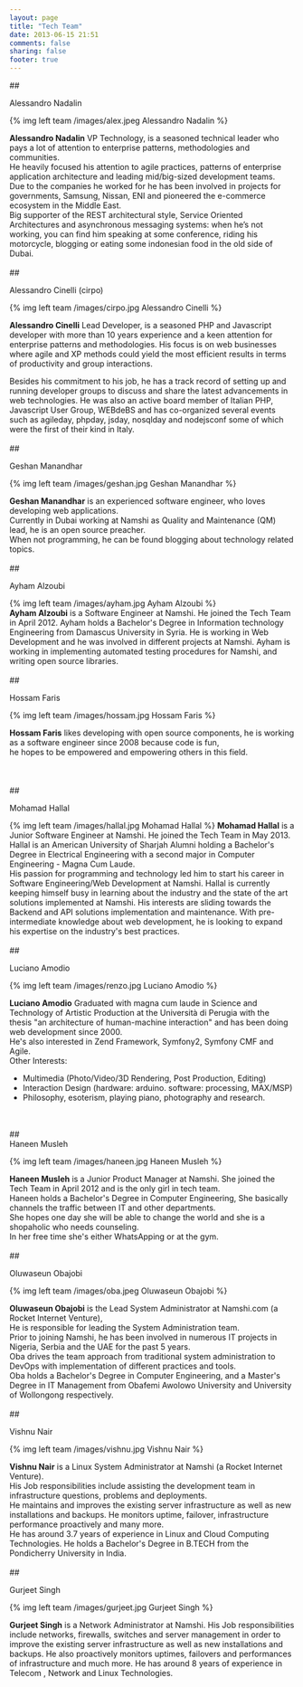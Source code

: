 ```yaml
---
layout: page
title: "Tech Team"
date: 2013-06-15 21:51
comments: false
sharing: false
footer: true
---
```

##<div id="Alessandro Nadalin">Alessandro Nadalin</div>

{% img left team /images/alex.jpeg Alessandro Nadalin %}

**Alessandro Nadalin** VP Technology, is a seasoned technical leader who pays a lot of attention to enterprise patterns, methodologies and communities.<br />
He heavily focused his attention to agile practices, patterns of enterprise application architecture and leading mid/big-sized development teams.<br />
Due to the companies he worked for he has been involved in projects for governments, Samsung, Nissan, ENI and pioneered the e-commerce ecosystem in the Middle East.<br />
Big supporter of the REST architectural style, Service Oriented Architectures and asynchronous messaging systems: when he’s not working, you can find him speaking at some conference, riding his motorcycle, blogging or eating some indonesian food in the old side of Dubai.
<br />
<br />
##<div id="Alessandro Cinelli (cirpo)">Alessandro Cinelli (cirpo)</div>

{% img left team /images/cirpo.jpg Alessandro Cinelli %}

**Alessandro Cinelli** Lead Developer, is a seasoned PHP and Javascript developer with more than 10 years experience and a keen attention for enterprise patterns
and methodologies. His focus is on web businesses where agile and XP methods could yield the most efficient results in terms of productivity and group interactions.

Besides his commitment to his job, he has a track record of setting up and running developer groups to discuss and share the latest advancements in web technologies.
He was also an active board member of Italian PHP, Javascript User Group, WEBdeBS and has co-organized several events such as agileday, phpday, jsday, nosqlday and nodejsconf some of which were the first of their kind in Italy.
<br />
<br />
##<div id="Geshan Manandhar">Geshan Manandhar</div>

{% img left team /images/geshan.jpg Geshan Manandhar %}

**Geshan Manandhar** is an experienced software engineer, who loves developing web applications. <br />
Currently in Dubai working at Namshi as Quality and Maintenance (QM) lead, he is an open source preacher. <br />
When not programming, he can be found blogging about technology related topics.
<br />
<br />
##<div id="Ayham Alzoubi">Ayham Alzoubi</div>

{% img left team /images/ayham.jpg Ayham Alzoubi %}
<br />
**Ayham Alzoubi** is a Software Engineer at Namshi. He joined the Tech Team in April 2012.
Ayham holds a Bachelor's Degree in Information technology Engineering from Damascus University in Syria.
He is working in Web Development and he was involved in different projects at Namshi.
Ayham is working in implementing automated testing procedures for Namshi, and writing open source libraries.
<br />
<br />
##<div id="Hossam Faris">Hossam Faris</div>

{% img left team /images/hossam.jpg Hossam Faris %}

**Hossam Faris** likes developing with open source components, he is working as a software engineer since 2008 because code is fun, <br />
he hopes to be empowered and empowering others in this field.
<br />
<br />
<br />
<br />
##<div id="Mohamad Hallal">Mohamad Hallal</div>

{% img left team /images/hallal.jpg Mohamad Hallal %}
**Mohamad Hallal** is a Junior Software Engineer at Namshi. He joined the Tech Team in May 2013.<br />
Hallal is an American University of Sharjah Alumni holding a Bachelor's Degree in Electrical Engineering with a second major in Computer Engineering - Magna Cum Laude.<br />
His passion for programming and technology led him to start his career in Software Engineering/Web Development at Namshi.
Hallal is currently keeping himself busy in learning about the industry and the state of the art solutions implemented at Namshi.
His interests are sliding towards the Backend and API solutions implementation and maintenance.
With pre-intermediate knowledge about web development, he is looking to expand his expertise on the industry's best practices.
<br />
<br />
##<div id="Luciano Amodio">Luciano Amodio</div>

{% img left team /images/renzo.jpg Luciano Amodio %}

**Luciano Amodio**  Graduated with magna cum laude in Science and Technology of Artistic Production at the Università di Perugia with the<br />
thesis "an architecture of human-machine interaction" and has been doing web development since 2000.<br />
 He's also interested in Zend Framework, Symfony2, Symfony CMF and Agile.<br />
Other Interests:<br />
- Multimedia (Photo/Video/3D Rendering, Post Production, Editing)
- Interaction Design (hardware: arduino. software: processing, MAX/MSP)
- Philosophy, esoterism, playing piano, photography and research.
<br />
<br />
##<div id="Haneen Musleh">Haneen Musleh</div>

{% img left team /images/haneen.jpg Haneen Musleh %}

**Haneen Musleh** is a Junior Product Manager at Namshi. She joined the Tech Team in April 2012 and is the only girl in tech team.<br />
Haneen holds a Bachelor's Degree in Computer Engineering, She basically channels the traffic between IT and other departments.
<br />
She hopes one day she will be able to change the world and she is a shopaholic who needs counseling. <br />
In her free time she's either WhatsApping or at the gym.
<br />
<br />
##<div id="Oluwaseun Obajobi">Oluwaseun Obajobi</div>

{% img left team /images/oba.jpeg Oluwaseun Obajobi %}

**Oluwaseun Obajobi** is the Lead System Administrator at Namshi.com (a Rocket Internet Venture), <br />
He is responsible for leading the System Administration team. <br />
Prior to joining Namshi, he has been involved in numerous IT projects in Nigeria, Serbia and the UAE for the past 5 years.<br />
Oba drives the team approach from traditional system administration to DevOps with implementation of different practices and tools.<br />
Oba holds a Bachelor's Degree in Computer Engineering, and a Master's Degree in IT Management from Obafemi Awolowo University and University of Wollongong respectively.
<br />
<br />
##<div id="Vishnu Nair">Vishnu Nair</div>

{% img left team /images/vishnu.jpg Vishnu Nair %}

**Vishnu Nair** is a Linux System Administrator at Namshi (a Rocket Internet Venture). <br />
His Job responsibilities include assisting the development team in infrastructure questions, problems and deployments. <br />
He maintains and improves the existing server infrastructure as well as new installations and backups. He monitors uptime, failover, infrastructure performance proactively and many more.<br />
He has around 3.7 years of experience in Linux and Cloud Computing Technologies. He holds a Bachelor's Degree in B.TECH from the Pondicherry University in India.
<br />
<br />
##<div id="Gurjeet Singh">Gurjeet Singh</div>

{% img left team /images/gurjeet.jpg Gurjeet Singh %}

**Gurjeet Singh** is a Network Administrator at Namshi. His Job responsibilities include networks, firewalls, switches and server management in order to improve the existing server infrastructure as well as new installations and backups.
He also proactively monitors uptimes, failovers and performances of infrastructure and much more.
He has around 8 years of experience in Telecom , Network and Linux Technologies.
<br />
<br />